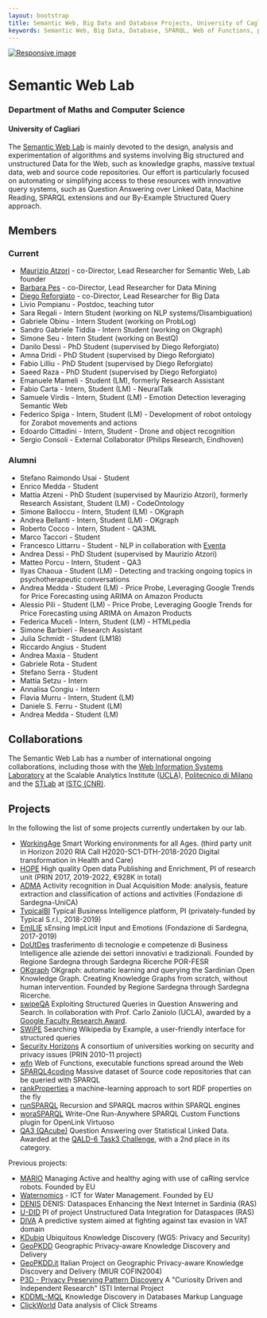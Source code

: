 ```yaml
---
layout: bootstrap
title: Semantic Web, Big Data and Database Projects, University of Cagliari, Italy
keywords: Semantic Web, Big Data, Database, SPARQL, Web of Functions, projects, research, Maurizio Atzori
---
```


<div class="row">
			<div class="col-sm-2">
				<a href="http://lod-cloud.net/versions/2014-08-30/lod-cloud.svg"><img src="https://lod-cloud.net/versions/2014-08-30/lod-cloud.svg" class="img-responsive img-rounded center-block" alt="Responsive image"></a>	
			</div>
 			<div class="col-sm-10">
				<h1 class="text-center"> <b>Semantic Web Lab</b></h1>
				<h3 class="text-center">Department of Maths and Computer Science</h3>
				<h4 class="text-center">University of Cagliari</h4>
			</div>
</div>

The [Semantic Web Lab](https://swlab.unica.it/) is mainly devoted to the design, analysis and experimentation of algorithms and systems involving Big structured and unstructured Data for the Web, such as knowledge graphs, massive textual data, web and source code repositories.
Our effort is particularly focused on automating or simplifying access to these resources with innovative query systems, such as Question Answering over Linked Data, Machine Reading, SPARQL extensions and our By-Example Structured Query approach.



Members
------

### Current

 - [Maurizio Atzori](https://swlab.unica.it/atzori) - co-Director, Lead Researcher for Semantic Web, Lab founder
 - [Barbara Pes](http://people.unica.it/barbarapes/) - co-Director, Lead Researcher for Data Mining
 - [Diego Reforgiato](http://swlab.unica.it/reforgiato) - co-Director, Lead Researcher for Big Data
 - Livio Pompianu - Postdoc, teaching tutor
 - Sara Regali - Intern Student (working on NLP systems/Disambiguation)
 - Gabriele Obinu - Intern Student (working on ProbLog)
 - Sandro Gabriele Tiddia - Intern Student (working on Okgraph)
 - Simone Seu - Intern Student (working on BestQ)
 - Danilo Dessì - PhD Student (supervised by Diego Reforgiato)
 - Amna Dridi - PhD Student (supervised by Diego Reforgiato)
 - Fabio Lilliu - PhD Student (supervised by Diego Reforgiato)
 - Saeed Raza - PhD Student (supervised by Diego Reforgiato)
 - Emanuele Mameli - Student (LM), formerly Research Assistant
 - Fabio Carta - Intern, Student (LM) - NeuralTalk
 - Samuele Virdis - Intern, Student (LM) - Emotion Detection leveraging Semantic Web
 - Federico Spiga - Intern, Student (LM) - Development of robot ontology for Zorabot movements and actions
 - Edoardo Cittadini - Intern, Student - Drone and object recognition
 - Sergio Consoli - External Collaborator (Philips Research, Eindhoven)
  
### Alumni

 - Stefano Raimondo Usai - Student
 - Enrico Medda - Student
 - Mattia Atzeni - PhD Student (supervised by Maurizio Atzori), formerly Research Assistant, Student (LM) - CodeOntology
 - Simone Balloccu - Intern, Student (LM) - OKgraph
 - Andrea Bellanti - Intern, Student (LM) - OKgraph
 - Roberto Cocco - Intern, Student - QA3ML
 - Marco Taccori - Student
 - Francesco Littarru - Student - NLP in collaboration with [Eventa](https://www.eventa.it/)
 - Andrea Dessi - PhD Student (supervised by Maurizio Atzori)
 - Matteo Porcu - Intern, Student - QA3
 - Ilyas Chaoua - Student (LM) - Detecting and tracking ongoing topics in psychotherapeutic conversations
 - Andrea Medda - Student (LM) - Price Probe, Leveraging Google Trends for Price Forecasting using ARIMA on Amazon Products
 - Alessio Pili - Student (LM) - Price Probe, Leveraging Google Trends for Price Forecasting using ARIMA on Amazon Products
 - Federica Muceli - Intern, Student (LM) - HTMLpedia
 - Simone Barbieri - Research Assistant
 - Julia Schmidt - Student (LM18)
 - Riccardo Angius - Student
 - Andrea Maxia - Student
 - Gabriele Rota - Student
 - Stefano Serra - Student
 - Mattia Setzu - Intern
 - Annalisa Congiu - Intern
 - Flavia Murru - Intern, Student (LM)
 - Daniele S. Ferru - Student (LM)
 - Andrea Medda - Student (LM) 

Collaborations
--------
The Semantic Web Lab has a number of international ongoing collaborations, including those with the [Web Information Systems Laboratory](http://wis.cs.ucla.edu/wis/) at the Scalable Analytics Institute ([UCLA](http://www.cs.ucla.edu/)), [Politecnico di Milano](https://www.deib.polimi.it/ita/home) and the [STLab](http://stlab.istc.cnr.it/) at [ISTC (CNR)](http://istc.cnr.it/).

Projects
--------
In the following the list of some projects currently undertaken by our lab.

 - [WorkingAge]() Smart Working environments for all Ages. (third party unit in Horizon 2020 RIA Call H2020-SC1-DTH-2018-2020 Digital transformation in Health and Care)
 - [HOPE]() High quality Open data Publishing and Enrichment, PI of research unit (PRIN 2017, 2019-2022, €928K in total) 
 - [ADMA]() Activity recognition in Dual Acquisition Mode: analysis, feature extraction and classification of actions and activities (Fondazione di Sardegna-UniCA)
 - [TypicalBI]() Typical Business Intelligence platform, PI (privately-funded by Typical S.r.l., 2018-2019)
 - [EmILIE]() sEnsing ImpLicit Input and Emotions (Fondazione di Sardegna, 2017-2019)
 - [DoUtDes]() trasferimento di tecnologie e competenze di Business Intelligence alle aziende dei settori innovativi e tradizionali. Founded by Regione Sardegna through Sardegna Ricerche POR-FESR
 - [OKgraph]() OKgraph: automatic learning and querying the Sardinian Open Knowledge Graph. Creating Knowledge Graphs from scratch, without human intervention. Founded by Regione Sardegna through Sardegna Ricerche.  
 - [swipeQA]() Exploiting Structured Queries in Question Answering and Search. In collaboration with Prof. Carlo Zaniolo (UCLA), awarded by a [Google Faculty Research Award](http://googleresearch.blogspot.com/2015/02/google-faculty-research-awards-winter.html).
 - [SWiPE](http://atzori.webofcode.org/projects/swipe) Searching Wikipedia by Example, a user-friendly interface for structured queries
 - [Security Horizons](http://atzori.webofcode.org/projects/http://tcs.unica.it/projects/security-horizons) A consortium of universities working on security and privacy issues (PRIN 2010-11 project)
 - [wfn](wfn) Web of Functions, executable functions spread around the Web
 - [SPARQL4coding](http://atzori.webofcode.org/projects/SPARQL4coding) Massive dataset of Source code repositories that can be queried with SPARQL
 - [rankProperties](http://atzori.webofcode.org/projects/rankProperties) a machine-learning approach to sort RDF properties on the fly
 - [runSPARQL](http://atzori.webofcode.org/projects/runSPARQL) Recursion and SPARQL macros within SPARQL engines
 - [woraSPARQL](http://atzori.webofcode.org/projects/woraSPARQL) Write-One Run-Anywhere SPARQL Custom Functions plugin for OpenLink Virtuoso
 - [QA3 (QAcube)](http://qa3.link) Question Answering over Statistical Linked Data. Awarded at the [QALD-6 Task3 Challenge](http://qald.sebastianwalter.org/index.php?x=challenge&q=6), with a 2nd place in its category. 
 
Previous projects:

 - [MARIO](http://mario-project.eu) Managing Active and healthy aging with use of caRing servIce robots. Founded by EU
 - [Waternomics](http://waternomics.eu) - ICT for Water Management. Founded by EU
 - [DENIS]() 
DENIS: Dataspaces Enhancing the Next Internet in Sardinia (RAS)
 - [U-DID]()
PI of project Unstructured Data Integration for Dataspaces (RAS)
 - [DIVA](http://kdd.isti.cnr.it/project/diva)
A predictive system aimed at fighting against tax evasion in VAT domain
 - [KDubiq](http://www.kdubiq.org/kdubiq/control/research_areas#wg5)
Ubiquitous Knowledge Discovery (WG5: Privacy and Security)
 - [GeoPKDD](http://www.geopkdd.eu/)
Geographic Privacy-aware Knowledge Discovery and Delivery
 - [GeoPKDD.it](http://geopkdd.di.unipi.it/)
Italian Project on Geographic Privacy-aware Knowledge Discovery and Delivery (MIUR COFIN2004)
 - [P3D - Privacy Preserving Pattern Discovery](http://www-kdd.isti.cnr.it/p3d/)
A "Curiosity Driven and Independent Research" ISTI Internal Project
 - [KDDML-MQL](http://kdd.di.unipi.it/kddml/)
Knowledge Discovery in Databases Markup Language
 - [ClickWorld]()
Data analysis of Click Streams



